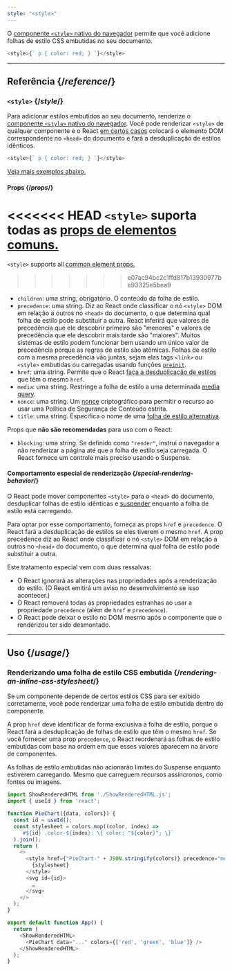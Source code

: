 ```yaml
---
style: "<style>"
---
```


<Intro>

O [componente `<style>` nativo do navegador](https://developer.mozilla.org/en-US/docs/Web/HTML/Element/style) permite que você adicione folhas de estilo CSS embutidas no seu documento.

```js
<style>{` p { color: red; } `}</style>
```

</Intro>

<InlineToc />

---

## Referência {/*reference*/}

### `<style>` {/*style*/}

Para adicionar estilos embutidos ao seu documento, renderize o [componente `<style>` nativo do navegador](https://developer.mozilla.org/en-US/docs/Web/HTML/Element/style). Você pode renderizar `<style>` de qualquer componente e o React [em certos casos](#special-rendering-behavior) colocará o elemento DOM correspondente no `<head>` do documento e fará a desduplicação de estilos idênticos.

```js
<style>{` p { color: red; } `}</style>
```

[Veja mais exemplos abaixo.](#usage)

#### Props {/*props*/}

<<<<<<< HEAD
`<style>` suporta todas as [props de elementos comuns.](/reference/react-dom/components/common#props)
=======
`<style>` supports all [common element props.](/reference/react-dom/components/common#common-props)
>>>>>>> e07ac94bc2c1ffd817b13930977be93325e5bea9

* `children`: uma string, obrigatório. O conteúdo da folha de estilo.
* `precedence`: uma string. Diz ao React onde classificar o nó `<style>` DOM em relação a outros no `<head>` do documento, o que determina qual folha de estilo pode substituir a outra. React inferirá que valores de precedência que ele descobrir primeiro são "menores" e valores de precedência que ele descobrir mais tarde são "maiores". Muitos sistemas de estilo podem funcionar bem usando um único valor de precedência porque as regras de estilo são atômicas. Folhas de estilo com a mesma precedência vão juntas, sejam elas tags `<link>` ou `<style>` embutidas ou carregadas usando funções [`preinit`](/reference/react-dom/preinit).
* `href`: uma string. Permite que o React [faça a desduplicação de estilos](#special-rendering-behavior) que têm o mesmo `href`.
* `media`: uma string. Restringe a folha de estilo a uma determinada [media query](https://developer.mozilla.org/en-US/docs/Web/CSS/CSS_media_queries/Using_media_queries).
* `nonce`: uma string. Um [nonce](https://developer.mozilla.org/en-US/docs/Web/HTML/Global_attributes/nonce) criptográfico para permitir o recurso ao usar uma Política de Segurança de Conteúdo estrita.
* `title`: uma string. Especifica o nome de uma [folha de estilo alternativa](https://developer.mozilla.org/en-US/docs/Web/CSS/Alternative_style_sheets).

Props que **não são recomendadas** para uso com o React:

* `blocking`: uma string. Se definido como `"render"`, instrui o navegador a não renderizar a página até que a folha de estilo seja carregada. O React fornece um controle mais preciso usando o Suspense.

#### Comportamento especial de renderização {/*special-rendering-behavior*/}

O React pode mover componentes `<style>` para o `<head>` do documento, desduplicar folhas de estilo idênticas e [suspender](/reference/react/Suspense) enquanto a folha de estilo está carregando.

Para optar por esse comportamento, forneça as props `href` e `precedence`. O React fará a desduplicação de estilos se eles tiverem o mesmo `href`. A prop precedence diz ao React onde classificar o nó `<style>` DOM em relação a outros no `<head>` do documento, o que determina qual folha de estilo pode substituir a outra.

Este tratamento especial vem com duas ressalvas:

* O React ignorará as alterações nas propriedades após a renderização do estilo. (O React emitirá um aviso no desenvolvimento se isso acontecer.)
* O React removerá todas as propriedades estranhas ao usar a propriedade `precedence` (além de `href` e `precedence`).
* O React pode deixar o estilo no DOM mesmo após o componente que o renderizou ter sido desmontado.

---

## Uso {/*usage*/}

### Renderizando uma folha de estilo CSS embutida {/*rendering-an-inline-css-stylesheet*/}

Se um componente depende de certos estilos CSS para ser exibido corretamente, você pode renderizar uma folha de estilo embutida dentro do componente.

A prop `href` deve identificar de forma exclusiva a folha de estilo, porque o React fará a desduplicação de folhas de estilo que têm o mesmo `href`. Se você fornecer uma prop `precedence`, o React reordenará as folhas de estilo embutidas com base na ordem em que esses valores aparecem na árvore de componentes.

As folhas de estilo embutidas não acionarão limites do Suspense enquanto estiverem carregando. Mesmo que carreguem recursos assíncronos, como fontes ou imagens.

<SandpackWithHTMLOutput>

```js src/App.js active
import ShowRenderedHTML from './ShowRenderedHTML.js';
import { useId } from 'react';

function PieChart({data, colors}) {
  const id = useId();
  const stylesheet = colors.map((color, index) =>
    `#${id} .color-${index}: \{ color: "${color}"; \}`
  ).join();
  return (
    <>
      <style href={"PieChart-" + JSON.stringify(colors)} precedence="medium">
        {stylesheet}
      </style>
      <svg id={id}>
        …
      </svg>
    </>
  );
}

export default function App() {
  return (
    <ShowRenderedHTML>
      <PieChart data="..." colors={['red', 'green', 'blue']} />
    </ShowRenderedHTML>
  );
}
```

</SandpackWithHTMLOutput>
